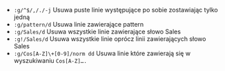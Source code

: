 - `:g/^$/,/./-j` Usuwa puste linie występujące po sobie zostawiając tylko jedną
- `:g/pattern/d` Usuwa linie zawierające pattern
- `:g/Sales/d` Usuwa wszystkie linie zawierające słowo Sales
- `:g!/Sales/d` Usuwa wszystkie linie oprócz linii zawierających słowo Sales
- `:g/Cos[A-Z]\+[0-9]/norm dd` Usuwa linie które zawierają się w wyszukiwaniu `Cos[A-Z]….`
